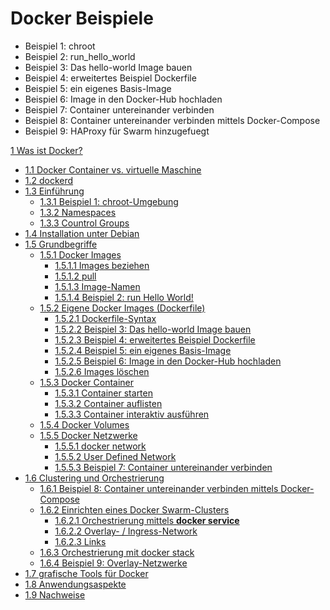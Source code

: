 # Docker Beispiele
* Beispiel 1: chroot
* Beispiel 2: run_hello_world
* Beispiel 3: Das hello-world Image bauen
* Beispiel 4: erweitertes Beispiel Dockerfile
* Beispiel 5: ein eigenes Basis-Image
* Beispiel 6: Image in den Docker-Hub hochladen
* Beispiel 7: Container untereinander verbinden
* Beispiel 8: Container untereinander verbinden mittels Docker-Compose
* Beispiel 9: HAProxy für Swarm hinzugefuegt


[1  Was ist Docker?](https://wiki.7i.de/index.php?title=Docker-Schulung#Was_ist_Docker.3F)

-   [1.1  Docker Container vs. virtuelle Maschine](https://wiki.7i.de/index.php?title=Docker-Schulung#Docker_Container_vs._virtuelle_Maschine)
-   [1.2  dockerd](https://wiki.7i.de/index.php?title=Docker-Schulung#dockerd)
-   [1.3  Einführung](https://wiki.7i.de/index.php?title=Docker-Schulung#Einf.C3.BChrung)
    -   [1.3.1  Beispiel 1: chroot-Umgebung](https://wiki.7i.de/index.php?title=Docker-Schulung#Beispiel_1:_chroot-Umgebung)
    -   [1.3.2  Namespaces](https://wiki.7i.de/index.php?title=Docker-Schulung#Namespaces)
    -   [1.3.3  Countrol Groups](https://wiki.7i.de/index.php?title=Docker-Schulung#Countrol_Groups)
-   [1.4  Installation unter Debian](https://wiki.7i.de/index.php?title=Docker-Schulung#Installation_unter_Debian)
-   [1.5  Grundbegriffe](https://wiki.7i.de/index.php?title=Docker-Schulung#Grundbegriffe)
    -   [1.5.1  Docker Images](https://wiki.7i.de/index.php?title=Docker-Schulung#Docker_Images)
        -   [1.5.1.1  Images beziehen](https://wiki.7i.de/index.php?title=Docker-Schulung#Images_beziehen)
        -   [1.5.1.2  pull](https://wiki.7i.de/index.php?title=Docker-Schulung#pull)
        -   [1.5.1.3  Image-Namen](https://wiki.7i.de/index.php?title=Docker-Schulung#Image-Namen)
        -   [1.5.1.4  Beispiel 2: run Hello World!](https://wiki.7i.de/index.php?title=Docker-Schulung#Beispiel_2:_run_Hello_World.21)
    -   [1.5.2  Eigene Docker Images (Dockerfile)](https://wiki.7i.de/index.php?title=Docker-Schulung#Eigene_Docker_Images_.28Dockerfile.29)
        -   [1.5.2.1  Dockerfile-Syntax](https://wiki.7i.de/index.php?title=Docker-Schulung#Dockerfile-Syntax)
        -   [1.5.2.2  Beispiel 3: Das hello-world Image bauen](https://wiki.7i.de/index.php?title=Docker-Schulung#Beispiel_3:_Das_hello-world_Image_bauen)
        -   [1.5.2.3  Beispiel 4: erweitertes Beispiel Dockerfile](https://wiki.7i.de/index.php?title=Docker-Schulung#Beispiel_4:_erweitertes_Beispiel_Dockerfile)
        -   [1.5.2.4  Beispiel 5: ein eigenes Basis-Image](https://wiki.7i.de/index.php?title=Docker-Schulung#Beispiel_5:_ein_eigenes_Basis-Image)
        -   [1.5.2.5  Beispiel 6: Image in den Docker-Hub hochladen](https://wiki.7i.de/index.php?title=Docker-Schulung#Beispiel_6:_Image_in_den_Docker-Hub_hochladen)
        -   [1.5.2.6  Images löschen](https://wiki.7i.de/index.php?title=Docker-Schulung#Images_l.C3.B6schen)
    -   [1.5.3  Docker Container](https://wiki.7i.de/index.php?title=Docker-Schulung#Docker_Container)
        -   [1.5.3.1  Container starten](https://wiki.7i.de/index.php?title=Docker-Schulung#Container_starten)
        -   [1.5.3.2  Container auflisten](https://wiki.7i.de/index.php?title=Docker-Schulung#Container_auflisten)
        -   [1.5.3.3  Container interaktiv ausführen](https://wiki.7i.de/index.php?title=Docker-Schulung#Container_interaktiv_ausf.C3.BChren)
    -   [1.5.4  Docker Volumes](https://wiki.7i.de/index.php?title=Docker-Schulung#Docker_Volumes)
    -   [1.5.5  Docker Netzwerke](https://wiki.7i.de/index.php?title=Docker-Schulung#Docker_Netzwerke)
        -   [1.5.5.1  docker network](https://wiki.7i.de/index.php?title=Docker-Schulung#docker_network)
        -   [1.5.5.2  User Defined Network](https://wiki.7i.de/index.php?title=Docker-Schulung#User_Defined_Network)
        -   [1.5.5.3  Beispiel 7: Container untereinander verbinden](https://wiki.7i.de/index.php?title=Docker-Schulung#Beispiel_7:_Container_untereinander_verbinden)
-   [1.6  Clustering und Orchestrierung](https://wiki.7i.de/index.php?title=Docker-Schulung#Clustering_und_Orchestrierung)
    -   [1.6.1  Beispiel 8: Container untereinander verbinden mittels Docker-Compose](https://wiki.7i.de/index.php?title=Docker-Schulung#Beispiel_8:_Container_untereinander_verbinden_mittels_Docker-Compose)
    -   [1.6.2  Einrichten eines Docker Swarm-Clusters](https://wiki.7i.de/index.php?title=Docker-Schulung#Einrichten_eines_Docker_Swarm-Clusters)
        -   [1.6.2.1  Orchestrierung mittels  **docker service**](https://wiki.7i.de/index.php?title=Docker-Schulung#Orchestrierung_mittels_docker_service)
        -   [1.6.2.2  Overlay- / Ingress-Network](https://wiki.7i.de/index.php?title=Docker-Schulung#Overlay-_.2F_Ingress-Network)
        -   [1.6.2.3  Links](https://wiki.7i.de/index.php?title=Docker-Schulung#Links)
    -   [1.6.3  Orchestrierung mit docker stack](https://wiki.7i.de/index.php?title=Docker-Schulung#Orchestrierung_mit_docker_stack)
    -   [1.6.4  Beispiel 9: Overlay-Netzwerke](https://wiki.7i.de/index.php?title=Docker-Schulung#Beispiel_9:_Overlay-Netzwerke)
-   [1.7  grafische Tools für Docker](https://wiki.7i.de/index.php?title=Docker-Schulung#grafische_Tools_f.C3.BCr_Docker)
-   [1.8  Anwendungsaspekte](https://wiki.7i.de/index.php?title=Docker-Schulung#Anwendungsaspekte)
-   [1.9  Nachweise](https://wiki.7i.de/index.php?title=Docker-Schulung#Nachweise)

